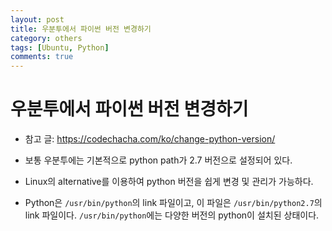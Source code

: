 ```yaml
---
layout: post
title: 우분투에서 파이썬 버전 변경하기
category: others
tags: [Ubuntu, Python]
comments: true
---
```


# 우분투에서 파이썬 버전 변경하기
- 참고 글: https://codechacha.com/ko/change-python-version/

- 보통 우분투에는 기본적으로 python path가 2.7 버전으로 설정되어 있다.
- Linux의 alternative를 이용하여 python 버전을 쉽게 변경 및 관리가 가능하다.

- Python은 `/usr/bin/python`의 link 파일이고, 이 파일은 `/usr/bin/python2.7`의 link 파일이다. `/usr/bin/python`에는 다양한 버전의 python이 설치된 상태이다.

